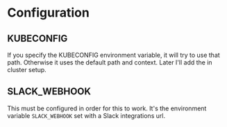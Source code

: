 # Configuration

## KUBECONFIG

If you specify the KUBECONFIG environment variable, it will try to use that path. Otherwise it uses the default path and context. Later I'll add the in cluster setup.

## SLACK_WEBHOOK

This must be configured in order for this to work. It's the environment variable `SLACK_WEBHOOK` set with a Slack integrations url.